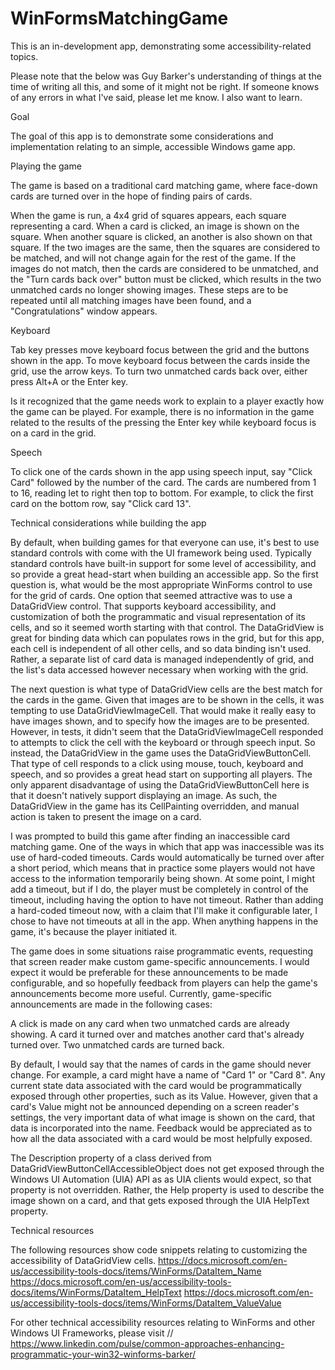 # WinFormsMatchingGame

This is an in-development app, demonstrating some accessibility-related topics.

Please note that the below was Guy Barker's understanding of things at the time of writing all this, and some of it might not be right. If someone knows of any errors in what I've said, please let me know. I also want to learn.

Goal

The goal of this app is to demonstrate some considerations and implementation relating to an simple, accessible Windows game app.

Playing the game

The game is based on a traditional card matching game, where face-down cards are turned over in the hope of finding pairs of cards.

When the game is run, a 4x4 grid of squares appears, each square representing a card. When a card is clicked, an image is shown on the square. When another square is clicked, an another is also shown on that square. If the two images are the same, then the squares are considered to be matched, and will not change again for the rest of the game. If the images do not match, then the cards are considered to be unmatched, and the "Turn cards back over" button must be clicked, which results in the two unmatched cards no longer showing images. These steps are to be repeated until all matching images have been found, and a "Congratulations" window appears.

Keyboard

Tab key presses move keyboard focus between the grid and the buttons shown in the app. To move keyboard focus between the cards inside the grid, use the arrow keys. To turn two unmatched cards back over, either press Alt+A or the Enter key.

Is it recognized that the game needs work to explain to a player exactly how the game can be played. For example, there is no information in the game related to the results of the pressing the Enter key while keyboard focus is on a card in the grid.

Speech

To click one of the cards shown in the app using speech input, say "Click Card" followed by the number of the card. The cards are numbered from 1 to 16, reading let to right then top to bottom. For example, to click the first card on the bottom row, say "Click card 13".

Technical considerations while building the app

By default, when building games for that everyone can use, it's best to use standard controls with come with the UI framework being used. Typically standard controls have built-in support for some level of accessibility, and so provide a great head-start when building an accessible app. So the first question is, what would be the most appropriate WinForms control to use for the grid of cards. One option that seemed attractive was to use a DataGridView control. That supports keyboard accessibility, and customization of both the programmatic and visual representation of its cells, and so it seemed worth starting with that control. The DataGridView is great for binding data which can populates rows in the grid, but for this app, each cell is independent of all other cells, and so data binding isn't used. Rather, a separate list of card data is managed independently of grid, and the list's data accessed however necessary when working with the grid.

The next question is what type of DataGridView cells are the best match for the cards in the game. Given that images are to be shown in the cells, it was tempting to use DataGridViewImageCell. That would make it really easy to have images shown, and to specify how the images are to be presented. However, in tests, it didn't seem that the DataGridViewImageCell responded to attempts to click the cell with the keyboard or through speech input. So instead, the DataGridView in the game uses the DataGridViewButtonCell. That type of cell responds to a click using mouse, touch, keyboard and speech, and so provides a great head start on supporting all players. The only apparent disadvantage of using the DataGridViewButtonCell here is that it doesn't natively support displaying an image. As such, the DataGridView in the game has its CellPainting overridden, and manual action is taken to present the image on a card.

I was prompted to build this game after finding an inaccessible card matching game. One of the ways in which that app was inaccessible was its use of hard-coded timeouts. Cards would automatically be turned over after a short period, which means that in practice some players would not have access to the information temporarily being shown. At some point, I might add a timeout, but if I do, the player must be completely in control of the timeout, including having the option to have not timeout. Rather than adding a hard-coded timeout now, with a claim that I'll make it configurable later, I chose to have not timeouts at all in the app. When anything happens in the game, it's because the player initiated it.

The game does in some situations raise programmatic events, requesting that screen reader make custom game-specific announcements. I would expect it would be preferable for these announcements to be made configurable, and so hopefully feedback from players can help the game's announcements become more useful. Currently, game-specific announcements are made in the following cases:

A click is made on any card when two unmatched cards are already showing.
A card it turned over and matches another card that's already turned over.
Two unmatched cards are turned back.

By default, I would say that the names of cards in the game should never change. For example, a card might have a name of "Card 1" or "Card 8". Any current state data associated with the card would be programmatically exposed through other properties, such as its Value. However, given that a card's Value might not be announced depending on a screen reader's settings, the very important data of what image is shown on the card, that data is incorporated into the name. Feedback would be appreciated as to how all the data associated with a card would be most helpfully exposed.

The Description property of a class derived from DataGridViewButtonCellAccessibleObject does not get exposed through the Windows UI Automation (UIA) API as as UIA clients would expect, so that property is not overridden. Rather, the Help property is used to describe the image shown on a card, and that gets exposed through the UIA HelpText property.

Technical resources

The following resources show code snippets relating to customizing the accessibility of DataGridView cells.
https://docs.microsoft.com/en-us/accessibility-tools-docs/items/WinForms/DataItem_Name
https://docs.microsoft.com/en-us/accessibility-tools-docs/items/WinForms/DataItem_HelpText
https://docs.microsoft.com/en-us/accessibility-tools-docs/items/WinForms/DataItem_ValueValue

For other technical accessibility resources relating to WinForms and other Windows UI Frameworks, please visit 
// https://www.linkedin.com/pulse/common-approaches-enhancing-programmatic-your-win32-winforms-barker/
